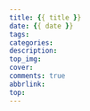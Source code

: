 ```yaml
---
title: {{ title }}
date: {{ date }}
tags:
categories:
description:
top_img:
cover:
comments: true
abbrlink:
top:
---
```

